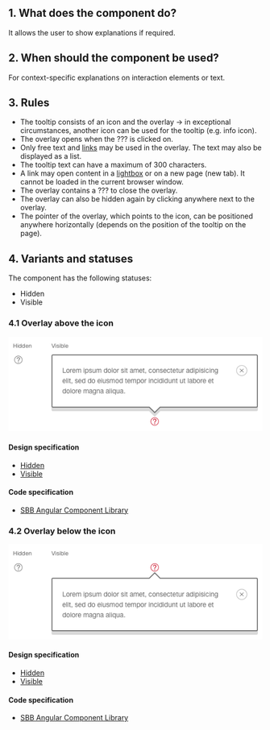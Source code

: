 ## 1. What does the component do?
It allows the user to show explanations if required.

## 2. When should the component be used?
For context-specific explanations on interaction elements or text.

## 3. Rules
* The tooltip consists of an icon and the overlay → in exceptional circumstances, another icon can be used for the tooltip (e.g. info icon).
* The overlay opens when the ??? is clicked on.
* Only free text and [links](https://digital.sbb.ch/en/websites/components/link) may be used in the overlay. The text may also be displayed as a list.
* The tooltip text can have a maximum of 300 characters.
* A link may open content in a [lightbox](https://digital.sbb.ch/en/websites/components/lightbox) or on a new page (new tab). It cannot be loaded in the current browser window.
* The overlay contains a ??? to close the overlay.
* The overlay can also be hidden again by clicking anywhere next to the overlay.
* The pointer of the overlay, which points to the icon, can be positioned anywhere horizontally (depends on the position of the tooltip on the page).

## 4. Variants and statuses
The component has the following statuses:
* Hidden
* Visible

### 4.1 Overlay above the icon
![Image of the tooltip component with text box above it](https://raw.githubusercontent.com/sbb-design-systems/design-system-website-documentation/master/documentation/components/tooltip/images/tooltip_above.png 'class: image')

#### Design specification
* [Hidden](https://www.sketch.com/s/80f12b3b-58e5-4b4c-98cd-c553bae18db0/a/WmnWOg#Inspector)
* [Visible](https://www.sketch.com/s/80f12b3b-58e5-4b4c-98cd-c553bae18db0/a/34xdgD#Inspector)

#### Code specification
* [SBB Angular Component Library](https://angular.app.sbb.ch/angular/components/tooltip?variant=standard)

### 4.2 Overlay below the icon
![Image of the tooltip component with text box below it](https://raw.githubusercontent.com/sbb-design-systems/design-system-website-documentation/master/documentation/components/tooltip/images/tooltip_underneath.png 'class: image')

#### Design specification
* [Hidden](https://www.sketch.com/s/80f12b3b-58e5-4b4c-98cd-c553bae18db0/a/rvrLEx#Inspector)
* [Visible](https://www.sketch.com/s/80f12b3b-58e5-4b4c-98cd-c553bae18db0/a/ndDYOW#Inspector)

#### Code specification
* [SBB Angular Component Library](https://angular.app.sbb.ch/angular/components/tooltip?variant=standard)
